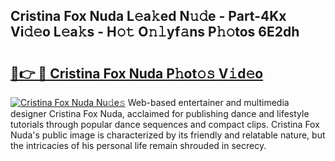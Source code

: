 ## Cristina Fox Nuda L𝚎a𝚔ed N𝚞𝚍e - Part-4Kx Vi𝚍𝚎o L𝚎a𝚔s - H𝚘𝚝 O𝚗𝚕yf𝚊ns P𝚑𝚘tos 6E2dh

# <h2><a href="http://kfcfce.oniu.top/?m=Cristina+Fox+Nuda">🔗👉 🔴 Cristina Fox Nuda P𝚑ot𝚘𝚜 V𝚒d𝚎o</a></h2>

[![Cristina Fox Nuda Nu𝚍e𝚜](https://i.imgur.com/0qMVB7G.gif)](http://kfcfce.oniu.top/?m=Cristina+Fox+Nuda)
Web-based entertainer and multimedia designer Cristina Fox Nuda, acclaimed for publishing dance and lifestyle tutorials through popular dance sequences and compact clips. Cristina Fox Nuda's public image is characterized by its friendly and relatable nature, but the intricacies of his personal life remain shrouded in secrecy.  
